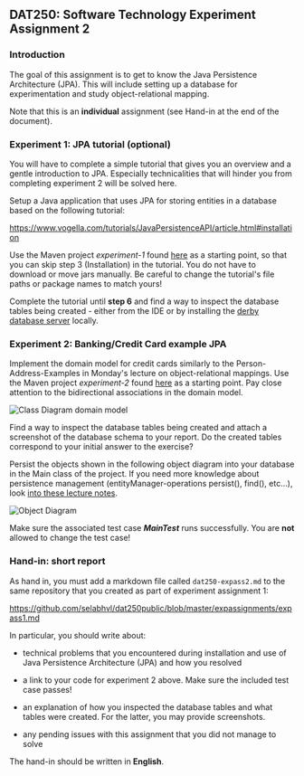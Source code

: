 ## DAT250: Software Technology Experiment Assignment 2

### Introduction

The goal of this assignment is to get to know the Java Persistence Architecture (JPA). This will include setting up a database for experimentation and study object-relational mapping.

Note that this is an **individual** assignment (see Hand-in at the end of the document).

### Experiment 1: JPA tutorial (optional)

You will have to complete a simple tutorial that gives you an overview and a gentle introduction to JPA. Especially technicalities that will hinder you from completing experiment 2 will be solved here.

Setup a Java application that uses JPA for storing entities in a database based on the following tutorial:

https://www.vogella.com/tutorials/JavaPersistenceAPI/article.html#installation

Use the Maven project _experiment-1_ found [here](https://github.com/timKraeuter/dat250-jpa-example) as a starting point, so that you can skip step 3 (Installation) in the tutorial. You do not have to download or move jars manually. Be careful to change the tutorial's file paths or package names to match yours!

Complete the tutorial until **step 6** and find a way to inspect the database tables being created - either from the IDE or by installing the [derby database server](http://db.apache.org/derby/papers/DerbyTut/index.html) locally.

### Experiment 2: Banking/Credit Card example JPA

Implement the domain model for credit cards similarly to the Person-Address-Examples in Monday's lecture on object-relational mappings.
Use the Maven project _experiment-2_ found [here](https://github.com/timKraeuter/dat250-jpa-example) as a starting point.
Pay close attention to the bidirectional associations in the domain model.

![Class Diagram domain model](https://raw.githubusercontent.com/selabhvl/dat250public/master/expassignments/pictures/creditCard.svg)

Find a way to inspect the database tables being created and attach a screenshot of the database schema to your report.
Do the created tables correspond to your initial answer to the exercise?

Persist the objects shown in the following object diagram into your database in the Main class of the project. If you need more knowledge about persistence management (entityManager-operations persist(), find(), etc...), look [into these lecture notes](https://hvl.instructure.com/courses/21915/pages/lecture-5-persistence-management-and-queries?module_item_id=531426).

![Object Diagram](https://raw.githubusercontent.com/selabhvl/dat250public/master/expassignments/pictures/object-diagram.svg)

Make sure the associated test case **_MainTest_** runs successfully. You are **not** allowed to change the test case!

### Hand-in: short report

As hand in, you must add a markdown file called `dat250-expass2.md` to the same repository that you created as part of experiment assignment 1:

https://github.com/selabhvl/dat250public/blob/master/expassignments/expass1.md

In particular, you should write about:

- technical problems that you encountered during installation and use of Java Persistence Architecture (JPA) and how you resolved

- a link to your code for experiment 2 above. Make sure the included test case passes!

- an explanation of how you inspected the database tables and what tables were created. For the latter, you may provide screenshots.

- any pending issues with this assignment that you did not manage to solve

The hand-in should be written in **English**.
